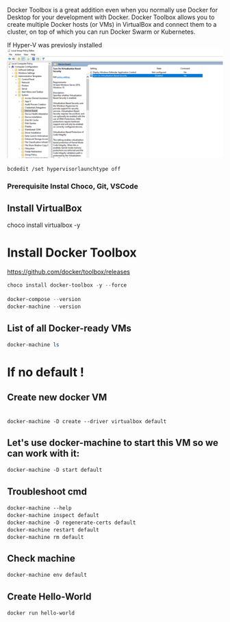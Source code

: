 Docker Toolbox is a great addition even when you normally use Docker for Desktop for your development with Docker. Docker Toolbox allows you to create multiple Docker hosts (or VMs) in VirtualBox and connect them to a cluster, on top of which you can run Docker Swarm or Kubernetes.

If Hyper-V was previosly installed
![Disable Hyper-V](Fix-HyperV-VirtualBox-Docker-Tools.png)
```dos
bcdedit /set hypervisorlaunchtype off
```

### Prerequisite Instal Choco, Git, VSCode 

##  Install  VirtualBox

choco install virtualbox -y


# Install Docker Toolbox

https://github.com/docker/toolbox/releases

```powershell
choco install docker-toolbox -y --force 

docker-compose --version
docker-machine --version
```

## List of all Docker-ready VMs


```powershell
docker-machine ls
```

# If no default !
## Create new docker VM

```dockerfile

docker-machine -D create --driver virtualbox default
```

## Let's use docker-machine to start this VM so we can work with it:

```dockerfile
docker-machine -D start default
```

## Troubleshoot cmd

```dockerfile
docker-machine --help
docker-machine inspect default
docker-machine -D regenerate-certs default
docker-machine restart default
docker-machine rm default
```


## Check machine 

```dockerfile
docker-machine env default
```

## Create Hello-World

```dockerfile
docker run hello-world
```


